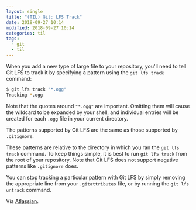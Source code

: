 ```yaml
---
layout: single
title: "(TIL) Git: LFS Track"
date: 2018-09-27 10:14
modified: 2018-09-27 10:14
categories: til
tags:
  - git
  - til
---
```


When you add a new type of large file to your repository,
you'll need to tell Git LFS to track it by specifying a pattern using the `git lfs track` command:

```bash
$ git lfs track "*.ogg"
Tracking *.ogg
```

Note that the quotes around `"*.ogg"` are important.
Omitting them will cause the wildcard to be expanded by your shell,
and individual entries will be created for each `.ogg` file in your current directory.

The patterns supported by Git LFS are the same as those supported by `.gitignore`.

These patterns are relative to the directory in which you ran the `git lfs track` command.
To keep things simple, it is best to run `git lfs track` from the root of your repository.
Note that Git LFS does not support negative patterns like `.gitignore` does.

You can stop tracking a particular pattern with Git LFS by simply removing the appropriate line from your
`.gitattributes` file, or by running the `git lfs untrack` command.

Via [Atlassian](https://www.atlassian.com/git/tutorials/git-lfs).
